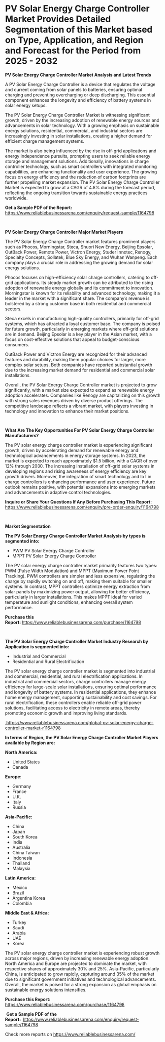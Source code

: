 <p><h1>PV Solar Energy Charge Controller Market Provides Detailed Segmentation of this Market based on Type, Application, and Region and Forecast for the Period from 2025 - 2032</h1></p><p><strong>PV Solar Energy Charge Controller Market Analysis and Latest Trends</strong></p>
<p><p>A PV Solar Energy Charge Controller is a device that regulates the voltage and current coming from solar panels to batteries, ensuring optimal charging and preventing overcharging or deep discharging. This essential component enhances the longevity and efficiency of battery systems in solar energy setups.</p><p>The PV Solar Energy Charge Controller Market is witnessing significant growth, driven by the increasing adoption of renewable energy sources and advancements in solar technology. With a growing emphasis on sustainable energy solutions, residential, commercial, and industrial sectors are increasingly investing in solar installations, creating a higher demand for efficient charge management systems. </p><p>The market is also being influenced by the rise in off-grid applications and energy independence pursuits, prompting users to seek reliable energy storage and management solutions. Additionally, innovations in charge controller technology, such as smart controllers with integrated monitoring capabilities, are enhancing functionality and user experience. The growing focus on energy efficiency and the reduction of carbon footprints are further propelling market expansion. The PV Solar Energy Charge Controller Market is expected to grow at a CAGR of 4.8% during the forecast period, reflecting the ongoing transition towards sustainable energy practices worldwide.</p></p>
<p><strong>Get a Sample PDF of the Report:&nbsp;</strong> <a href="https://www.reliablebusinessarena.com/enquiry/request-sample/1164798?utm_campaign=2930&utm_medium=2&utm_source=Github&utm_content=ia&utm_term=07042025&utm_id=pv-solar-energy-charge-controller">https://www.reliablebusinessarena.com/enquiry/request-sample/1164798</a></p>
<p>&nbsp;</p>
<p><strong>PV Solar Energy Charge Controller Major Market Players</strong></p>
<p><p>The PV Solar Energy Charge Controller market features prominent players such as Phocos, Morningstar, Steca, Shuori New Energy, Beijing Epsolar, OutBack Power, Remote Power, Victron Energy, Studer Innotec, Renogy, Specialty Concepts, Sollatek, Blue Sky Energy, and Wuhan Wanpeng. Each company plays a crucial role in addressing the growing demand for solar energy solutions.</p><p>Phocos focuses on high-efficiency solar charge controllers, catering to off-grid applications. Its steady market growth can be attributed to the rising adoption of renewable energy globally and its commitment to innovation. Morningstar is known for its reliability and advanced technology, making it a leader in the market with a significant share. The company’s revenue is bolstered by a strong customer base in both residential and commercial sectors.</p><p>Steca excels in manufacturing high-quality controllers, primarily for off-grid systems, which has attracted a loyal customer base. The company is poised for future growth, particularly in emerging markets where off-grid solutions are in demand. Beijing Epsolar is a key player in the Asian market, with a focus on cost-effective solutions that appeal to budget-conscious consumers. </p><p>OutBack Power and Victron Energy are recognized for their advanced features and durability, making them popular choices for larger, more complex solar setups. Both companies have reported substantial growth due to the increasing market demand for residential and commercial solar installations.</p><p>Overall, the PV Solar Energy Charge Controller market is projected to grow significantly, with a market size expected to expand as renewable energy adoption accelerates. Companies like Renogy are capitalizing on this growth with strong sales revenues driven by diverse product offerings. The competitive landscape reflects a vibrant market, with players investing in technology and innovation to enhance their market positions.</p></p>
<p>&nbsp;</p>
<p><strong>What Are The Key Opportunities For PV Solar Energy Charge Controller Manufacturers?</strong></p>
<p><p>The PV solar energy charge controller market is experiencing significant growth, driven by accelerating demand for renewable energy and technological advancements in energy storage systems. In 2023, the market is expected to reach approximately $1.5 billion, with a CAGR of over 12% through 2030. The increasing installation of off-grid solar systems in developing regions and rising awareness of energy efficiency are key growth drivers. Moreover, the integration of smart technology and IoT in charge controllers is enhancing performance and user experience. Future outlook remains positive, with potential expansions into emerging markets and advancements in adaptive control technologies.</p></p>
<p><strong>Inquire or Share Your Questions If Any Before Purchasing This Report:</strong> <a href="https://www.reliablebusinessarena.com/enquiry/pre-order-enquiry/1164798?utm_campaign=2930&utm_medium=2&utm_source=Github&utm_content=ia&utm_term=07042025&utm_id=pv-solar-energy-charge-controller">https://www.reliablebusinessarena.com/enquiry/pre-order-enquiry/1164798</a></p>
<p>&nbsp;</p>
<p><strong>Market Segmentation</strong></p>
<p><strong>The PV Solar Energy Charge Controller Market Analysis by types is segmented into:</strong></p>
<p><ul><li>PWM PV Solar Energy Charge Controller</li><li>MPPT PV Solar Energy Charge Controller</li></ul></p>
<p><p>The PV solar energy charge controller market primarily features two types: PWM (Pulse Width Modulation) and MPPT (Maximum Power Point Tracking). PWM controllers are simpler and less expensive, regulating the charge by rapidly switching on and off, making them suitable for smaller systems. In contrast, MPPT controllers optimize energy extraction from solar panels by maximizing power output, allowing for better efficiency, particularly in larger installations. This makes MPPT ideal for varied temperature and sunlight conditions, enhancing overall system performance.</p></p>
<p><strong>Purchase this Report:&nbsp;</strong><a href="https://www.reliablebusinessarena.com/purchase/1164798?utm_campaign=2930&utm_medium=2&utm_source=Github&utm_content=ia&utm_term=07042025&utm_id=pv-solar-energy-charge-controller">https://www.reliablebusinessarena.com/purchase/1164798</a></p>
<p>&nbsp;</p>
<p><strong>The PV Solar Energy Charge Controller Market Industry Research by Application is segmented into:</strong></p>
<p><ul><li>Industrial and Commercial</li><li>Residential and Rural Electrification</li></ul></p>
<p><p>The PV solar energy charge controller market is segmented into industrial and commercial, residential, and rural electrification applications. In industrial and commercial sectors, charge controllers manage energy efficiency for large-scale solar installations, ensuring optimal performance and longevity of battery systems. In residential applications, they enhance home energy management, supporting sustainability and cost savings. For rural electrification, these controllers enable reliable off-grid power solutions, facilitating access to electricity in remote areas, thereby promoting economic growth and improving living standards.</p></p>
<p><a href="https://www.reliablebusinessarena.com/global-pv-solar-energy-charge-controller-market-r1164798?utm_campaign=2930&utm_medium=2&utm_source=Github&utm_content=ia&utm_term=07042025&utm_id=pv-solar-energy-charge-controller">&nbsp;https://www.reliablebusinessarena.com/global-pv-solar-energy-charge-controller-market-r1164798</a></p>
<p><strong>In terms of Region, the PV Solar Energy Charge Controller Market Players available by Region are:</strong></p>
<p>
    <p> <strong> North America: </strong>
        <ul>
            <li>United States</li>
            <li>Canada</li>
        </ul>
        </p> 
    <p> <strong> Europe: </strong>
        <ul>
            <li>Germany</li>
            <li>France</li>
            <li>U.K.</li>
            <li>Italy</li>
            <li>Russia</li>
        </ul>
        </p> 
    <p> <strong> Asia-Pacific: </strong>
        <ul>
            <li>China</li>
            <li>Japan</li>
            <li>South Korea</li>
            <li>India</li>
            <li>Australia</li>
            <li>China Taiwan</li>
            <li>Indonesia</li>
            <li>Thailand</li>
            <li>Malaysia</li>
        </ul>
        </p> 
    <p> <strong> Latin America: </strong>
        <ul>
            <li>Mexico</li>
            <li>Brazil</li>
            <li>Argentina Korea</li>
            <li>Colombia</li>
        </ul>
        </p> 
    <p> <strong> Middle East & Africa: </strong>
        <ul>
            <li>Turkey</li>
            <li>Saudi</li>
            <li>Arabia</li>
            <li>UAE</li>
            <li>Korea</li>
        </ul>
    </p>
    </p>
<p><p>The PV solar energy charge controller market is experiencing robust growth across major regions, driven by increasing renewable energy adoption. North America and Europe are projected to dominate the market, with respective shares of approximately 30% and 25%. Asia-Pacific, particularly China, is anticipated to grow rapidly, capturing around 35% of the market due to significant government initiatives and technological advancements. Overall, the market is poised for a strong expansion as global emphasis on sustainable energy solutions intensifies.</p></p>
<p><strong>Purchase this Report: </strong><a href="https://www.reliablebusinessarena.com/purchase/1164798?utm_campaign=2930&utm_medium=2&utm_source=Github&utm_content=ia&utm_term=07042025&utm_id=pv-solar-energy-charge-controller">https://www.reliablebusinessarena.com/purchase/1164798</a></p>
<p>&nbsp;<strong>Get a Sample PDF of the Report:&nbsp;&nbsp;</strong><a href="https://www.reliablebusinessarena.com/enquiry/request-sample/1164798?utm_campaign=2930&utm_medium=2&utm_source=Github&utm_content=ia&utm_term=07042025&utm_id=pv-solar-energy-charge-controller">https://www.reliablebusinessarena.com/enquiry/request-sample/1164798</a></p>
<p><strong></strong></p>
<p>Check more reports on <a href="https://www.reliablebusinessarena.com/?utm_campaign=2930&utm_medium=2&utm_source=Github&utm_content=ia&utm_term=07042025&utm_id=pv-solar-energy-charge-controller">https://www.reliablebusinessarena.com/</a></p>